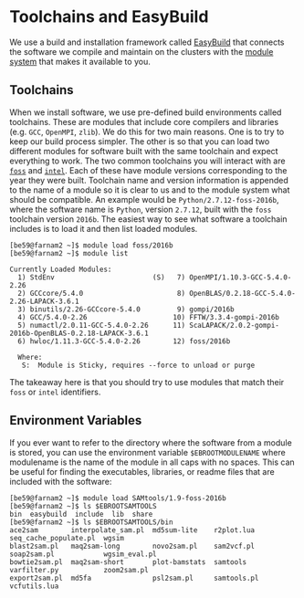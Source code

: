 # Toolchains and EasyBuild

We use a build and installation framework called [EasyBuild](https://easybuild.readthedocs.io/en/latest/) that connects the software we compile and maintain on the clusters with the [module system](/clusters-at-yale/applications/modules) that makes it available to you.

## Toolchains

When we install software, we use pre-defined build environments called toolchains. These are modules that include core compilers and libraries (e.g. `GCC`, `OpenMPI`, `zlib`). We do this for two main reasons. One is to try to keep our build process simpler. The other is so that you can load two different modules for software built with the same toolchain and expect everything to work. The two common toolchains you will interact with are [`foss`](https://easybuild.readthedocs.io/en/latest/Common-toolchains.html#component-versions-in-foss-toolchain) and [`intel`](https://easybuild.readthedocs.io/en/latest/Common-toolchains.html#component-versions-in-intel-toolchain). Each of these have module versions corresponding to the year they were built. Toolchain name and version information is appended to the name of a module so it is clear to us and to the module system what should be compatible. An example would be `Python/2.7.12-foss-2016b`, where the software name is `Python`, version `2.7.12`, built with the `foss` toolchain version `2016b`. The easiest way to see what software a toolchain includes is to load it and then list loaded modules.

```
[be59@farnam2 ~]$ module load foss/2016b
[be59@farnam2 ~]$ module list

Currently Loaded Modules:
  1) StdEnv                        (S)   7) OpenMPI/1.10.3-GCC-5.4.0-2.26
  2) GCCcore/5.4.0                       8) OpenBLAS/0.2.18-GCC-5.4.0-2.26-LAPACK-3.6.1
  3) binutils/2.26-GCCcore-5.4.0         9) gompi/2016b
  4) GCC/5.4.0-2.26                     10) FFTW/3.3.4-gompi-2016b
  5) numactl/2.0.11-GCC-5.4.0-2.26      11) ScaLAPACK/2.0.2-gompi-2016b-OpenBLAS-0.2.18-LAPACK-3.6.1
  6) hwloc/1.11.3-GCC-5.4.0-2.26        12) foss/2016b

  Where:
   S:  Module is Sticky, requires --force to unload or purge
```

The takeaway here is that you should try to use modules that match their `foss` or `intel` identifiers.

## Environment Variables

If you ever want to refer to the directory where the software from a module is stored, you can use the environment variable `$EBROOTMODULENAME` where modulename is the name of the module in all caps with no spaces. This can be useful for finding the executables, libraries, or readme files that are included with the software:

```
[be59@farnam2 ~]$ module load SAMtools/1.9-foss-2016b
[be59@farnam2 ~]$ ls $EBROOTSAMTOOLS
bin  easybuild  include  lib  share
[be59@farnam2 ~]$ ls $EBROOTSAMTOOLS/bin
ace2sam        interpolate_sam.pl  md5sum-lite    r2plot.lua   seq_cache_populate.pl  wgsim
blast2sam.pl   maq2sam-long        novo2sam.pl    sam2vcf.pl   soap2sam.pl            wgsim_eval.pl
bowtie2sam.pl  maq2sam-short       plot-bamstats  samtools     varfilter.py           zoom2sam.pl
export2sam.pl  md5fa               psl2sam.pl     samtools.pl  vcfutils.lua
```